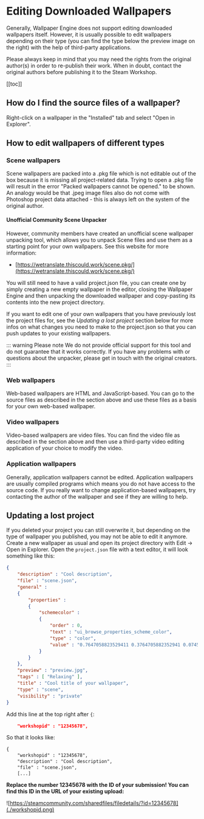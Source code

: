 # Editing Downloaded Wallpapers 

Generally, Wallpaper Engine does not support editing downloaded wallpapers itself. However, it is usually possible to edit wallpapers depending on their type (you can find the type below the preview image on the right) with the help of third-party applications.

Please always keep in mind that you may need the rights from the original author(s) in order to re-publish their work. When in doubt, contact the original authors before publishing it to the Steam Workshop.

[[toc]]

## How do I find the source files of a wallpaper?

Right-click on a wallpaper in the "Installed" tab and select "Open in Explorer".

## How to edit wallpapers of different types

### Scene wallpapers

Scene wallpapers are packed into a .pkg file which is not editable out of the box because it is missing all project-related data. Trying to open a .pkg file will result in the error "Packed wallpapers cannot be opened." to be shown. An analogy would be that .jpeg image files also do not come with Photoshop project data attached - this is always left on the system of the original author.

#### Unofficial Community Scene Unpacker

However, community members have created an unofficial scene wallpaper unpacking tool, which allows you to unpack Scene files and use them as a starting point for your own wallpapers. See this website for more information:

* [https://wetranslate.thiscould.work/scene.pkg/](https://wetranslate.thiscould.work/scene.pkg/)

You will still need to have a valid project.json file, you can create one by simply creating a new empty wallpaper in the editor, closing the Wallpaper Engine and then unpacking the downloaded wallpaper and copy-pasting its contents into the new project directory.

If you want to edit one of your own wallpapers that you have previously lost the project files for, see the *Updating a lost project* section below for more infos on what changes you need to make to the project.json so that you can push updates to your existing wallpapers.

::: warning Please note
We do not provide official support for this tool and do not guarantee that it works correctly. If you have any problems with or questions about the unpacker, please get in touch with the original creators.
:::

### Web wallpapers

Web-based wallpapers are HTML and JavaScript-based. You can go to the source files as described in the section above and use these files as a basis for your own web-based wallpaper.

### Video wallpapers

Video-based wallpapers are video files. You can find the video file as described in the section above and then use a third-party video editing application of your choice to modify the video.

### Application wallpapers

Generally, application wallpapers cannot be edited. Application wallpapers are usually compiled programs which means you do not have access to the source code. If you really want to change application-based wallpapers, try contacting the author of the wallpaper and see if they are willing to help.

## Updating a lost project

If you deleted your project you can still overwrite it, but depending on the type of wallpaper you published, you may not be able to edit it anymore. Create a new wallpaper as usual and open its project directory with Edit -> Open in Explorer. Open the `project.json` file with a text editor, it will look something like this:

```json
{
	"description" : "Cool description",
	"file" : "scene.json",
	"general" : 
	{
		"properties" : 
		{
			"schemecolor" : 
			{
				"order" : 0,
				"text" : "ui_browse_properties_scheme_color",
				"type" : "color",
				"value" : "0.7647058823529411 0.3764705882352941 0.07450980392156863"
			}
		}
	},
	"preview" : "preview.jpg",
	"tags" : [ "Relaxing" ],
	"title" : "Cool title of your wallpaper",
	"type" : "scene",
	"visibility" : "private"
}
```

Add this line at the top right after `{`:

```json
	"workshopid" : "12345678",
```
So that it looks like:

```json{2}
{
	"workshopid" : "12345678",
	"description" : "Cool description",
	"file" : "scene.json",
	[...]
```

**Replace the number 12345678 with the ID of your submission! You can find this ID in the URL of your existing upload:**

![https://steamcommunity.com/sharedfiles/filedetails/?id=12345678](./workshopid.png)
